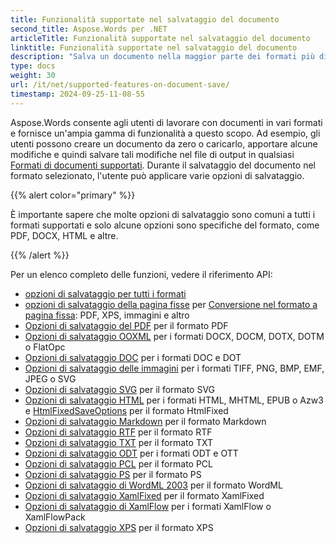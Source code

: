 ```yaml
---
title: Funzionalità supportate nel salvataggio del documento
second_title: Aspose.Words per .NET
articleTitle: Funzionalità supportate nel salvataggio del documento
linktitle: Funzionalità supportate nel salvataggio del documento
description: "Salva un documento nella maggior parte dei formati più diffusi e supporta molte funzionalità Microsoft Word utilizzando C#."
type: docs
weight: 30
url: /it/net/supported-features-on-document-save/
timestamp: 2024-09-25-11-08-55
---
```


Aspose.Words consente agli utenti di lavorare con documenti in vari formati e fornisce un'ampia gamma di funzionalità a questo scopo. Ad esempio, gli utenti possono creare un documento da zero o caricarlo, apportare alcune modifiche e quindi salvare tali modifiche nel file di output in qualsiasi [Formati di documenti supportati](/words/it/net/supported-document-formats/). Durante il salvataggio del documento nel formato selezionato, l'utente può applicare varie opzioni di salvataggio.

{{% alert color="primary" %}}

È importante sapere che molte opzioni di salvataggio sono comuni a tutti i formati supportati e solo alcune opzioni sono specifiche del formato, come PDF, DOCX, HTML e altre.

{{% /alert %}}

Per un elenco completo delle funzioni, vedere il riferimento API:

- [opzioni di salvataggio per tutti i formati](https://reference.aspose.com/words/it/net/aspose.words.saving/)
- [opzioni di salvataggio della pagina fisse](https://reference.aspose.com/words/it/net/aspose.words.saving/fixedpagesaveoptions/) per [Conversione nel formato a pagina fissa](/words/it/net/converting-to-fixed-page-format/): PDF, XPS, immagini e altro
- [Opzioni di salvataggio del PDF](https://reference.aspose.com/words/it/net/aspose.words.saving/pdfsaveoptions/) per il formato PDF
- [Opzioni di salvataggio OOXML](https://reference.aspose.com/words/it/net/aspose.words.saving/ooxmlsaveoptions/) per i formati DOCX, DOCM, DOTX, DOTM o FlatOpc
- [Opzioni di salvataggio DOC](https://reference.aspose.com/words/it/net/aspose.words.saving/docsaveoptions/) per i formati DOC e DOT
- [Opzioni di salvataggio delle immagini](https://reference.aspose.com/words/it/net/aspose.words.saving/imagesaveoptions/) per i formati TIFF, PNG, BMP, EMF, JPEG o SVG
- [Opzioni di salvataggio SVG](https://reference.aspose.com/words/it/net/aspose.words.saving/svgsaveoptions/) per il formato SVG
- [Opzioni di salvataggio HTML](https://reference.aspose.com/words/it/net/aspose.words.saving/htmlsaveoptions/) per i formati HTML, MHTML, EPUB o Azw3 e [HtmlFixedSaveOptions](https://reference.aspose.com/words/it/net/aspose.words.saving/htmlfixedsaveoptions/) per il formato HtmlFixed
- [Opzioni di salvataggio Markdown](https://reference.aspose.com/words/it/net/aspose.words.saving/markdownsaveoptions/) per il formato Markdown
- [Opzioni di salvataggio RTF](https://reference.aspose.com/words/it/net/aspose.words.saving/rtfsaveoptions/) per il formato RTF
- [Opzioni di salvataggio TXT](https://reference.aspose.com/words/it/net/aspose.words.saving/txtsaveoptions/) per il formato TXT
- [Opzioni di salvataggio ODT](https://reference.aspose.com/words/it/net/aspose.words.saving/odtsaveoptions/) per i formati ODT e OTT
- [Opzioni di salvataggio PCL](https://reference.aspose.com/words/it/net/aspose.words.saving/pclsaveoptions/) per il formato PCL
- [Opzioni di salvataggio PS](https://reference.aspose.com/words/it/net/aspose.words.saving/pssaveoptions/) per il formato PS
- [Opzioni di salvataggio di WordML 2003](https://reference.aspose.com/words/it/net/aspose.words.saving/wordml2003saveoptions/) per il formato WordML
- [Opzioni di salvataggio XamlFixed](https://reference.aspose.com/words/it/net/aspose.words.saving/xamlfixedsaveoptions/) per il formato XamlFixed
- [Opzioni di salvataggio di XamlFlow](https://reference.aspose.com/words/it/net/aspose.words.saving/xamlflowsaveoptions/) per i formati XamlFlow o XamlFlowPack
- [Opzioni di salvataggio XPS](https://reference.aspose.com/words/it/net/aspose.words.saving/xpssaveoptions/) per il formato XPS
